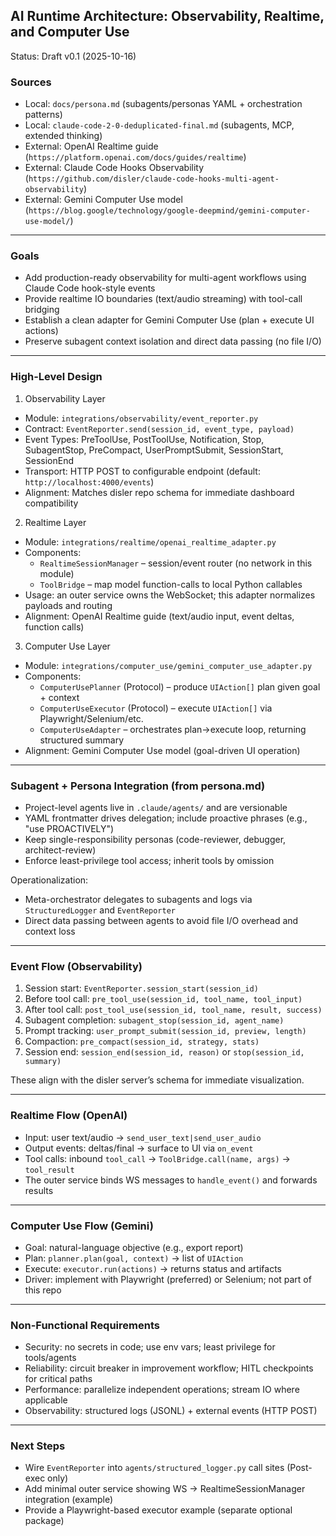 ## AI Runtime Architecture: Observability, Realtime, and Computer Use

Status: Draft v0.1 (2025-10-16)

### Sources
- Local: `docs/persona.md` (subagents/personas YAML + orchestration patterns)
- Local: `claude-code-2-0-deduplicated-final.md` (subagents, MCP, extended thinking)
- External: OpenAI Realtime guide (`https://platform.openai.com/docs/guides/realtime`)
- External: Claude Code Hooks Observability (`https://github.com/disler/claude-code-hooks-multi-agent-observability`)
- External: Gemini Computer Use model (`https://blog.google/technology/google-deepmind/gemini-computer-use-model/`)

---

### Goals
- Add production-ready observability for multi-agent workflows using Claude Code hook-style events
- Provide realtime IO boundaries (text/audio streaming) with tool-call bridging
- Establish a clean adapter for Gemini Computer Use (plan + execute UI actions)
- Preserve subagent context isolation and direct data passing (no file I/O)

---

### High-Level Design

1) Observability Layer
- Module: `integrations/observability/event_reporter.py`
- Contract: `EventReporter.send(session_id, event_type, payload)`
- Event Types: PreToolUse, PostToolUse, Notification, Stop, SubagentStop, PreCompact, UserPromptSubmit, SessionStart, SessionEnd
- Transport: HTTP POST to configurable endpoint (default: `http://localhost:4000/events`)
- Alignment: Matches disler repo schema for immediate dashboard compatibility

2) Realtime Layer
- Module: `integrations/realtime/openai_realtime_adapter.py`
- Components:
  - `RealtimeSessionManager` – session/event router (no network in this module)
  - `ToolBridge` – map model function-calls to local Python callables
- Usage: an outer service owns the WebSocket; this adapter normalizes payloads and routing
- Alignment: OpenAI Realtime guide (text/audio input, event deltas, function calls)

3) Computer Use Layer
- Module: `integrations/computer_use/gemini_computer_use_adapter.py`
- Components:
  - `ComputerUsePlanner` (Protocol) – produce `UIAction[]` plan given goal + context
  - `ComputerUseExecutor` (Protocol) – execute `UIAction[]` via Playwright/Selenium/etc.
  - `ComputerUseAdapter` – orchestrates plan→execute loop, returning structured summary
- Alignment: Gemini Computer Use model (goal-driven UI operation)

---

### Subagent + Persona Integration (from persona.md)
- Project-level agents live in `.claude/agents/` and are versionable
- YAML frontmatter drives delegation; include proactive phrases (e.g., "use PROACTIVELY")
- Keep single-responsibility personas (code-reviewer, debugger, architect-review)
- Enforce least-privilege tool access; inherit tools by omission

Operationalization:
- Meta-orchestrator delegates to subagents and logs via `StructuredLogger` and `EventReporter`
- Direct data passing between agents to avoid file I/O overhead and context loss

---

### Event Flow (Observability)
1. Session start: `EventReporter.session_start(session_id)`
2. Before tool call: `pre_tool_use(session_id, tool_name, tool_input)`
3. After tool call: `post_tool_use(session_id, tool_name, result, success)`
4. Subagent completion: `subagent_stop(session_id, agent_name)`
5. Prompt tracking: `user_prompt_submit(session_id, preview, length)`
6. Compaction: `pre_compact(session_id, strategy, stats)`
7. Session end: `session_end(session_id, reason)` or `stop(session_id, summary)`

These align with the disler server’s schema for immediate visualization.

---

### Realtime Flow (OpenAI)
- Input: user text/audio → `send_user_text|send_user_audio`
- Output events: deltas/final → surface to UI via `on_event`
- Tool calls: inbound `tool_call` → `ToolBridge.call(name, args)` → `tool_result`
- The outer service binds WS messages to `handle_event()` and forwards results

---

### Computer Use Flow (Gemini)
- Goal: natural-language objective (e.g., export report)
- Plan: `planner.plan(goal, context)` → list of `UIAction`
- Execute: `executor.run(actions)` → returns status and artifacts
- Driver: implement with Playwright (preferred) or Selenium; not part of this repo

---

### Non-Functional Requirements
- Security: no secrets in code; use env vars; least privilege for tools/agents
- Reliability: circuit breaker in improvement workflow; HITL checkpoints for critical paths
- Performance: parallelize independent operations; stream IO where applicable
- Observability: structured logs (JSONL) + external events (HTTP POST)

---

### Next Steps
- Wire `EventReporter` into `agents/structured_logger.py` call sites (Post-exec only)
- Add minimal outer service showing WS → RealtimeSessionManager integration (example)
- Provide a Playwright-based executor example (separate optional package)


